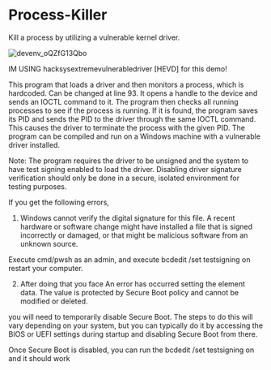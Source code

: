 # Process-Killer
Kill a process by utilizing a vulnerable kernel driver. 


![devenv_oQZfG13Qbo](https://user-images.githubusercontent.com/99523265/232806422-41c9a265-e9b3-4bc9-ac7f-cb36320ef101.png)

IM USING hacksysextremevulnerabledriver [HEVD] for this demo!

This program that loads a driver and then monitors a process, which is hardcoded. Can be changed at line 93. It opens a handle to the device and sends an IOCTL command to it. The program then checks all running processes to see if the process is running. If it is found, the program saves its PID and sends the PID to the driver through the same IOCTL command. This causes the driver to terminate the process with the given PID. The program can be compiled and run on a Windows machine with a vulnerable driver installed.

Note: The program requires the driver to be unsigned and the system to have test signing enabled to load the driver. Disabling driver signature verification should only be done in a secure, isolated environment for testing purposes.


If you get the following errors,

1) Windows cannot verify the digital signature for this file. A recent hardware or software change might have installed a file that is signed incorrectly or damaged, or that might be malicious software from an unknown source.

Execute cmd/pwsh as an admin, and execute bcdedit /set testsigning on
restart your computer.

2) After doing that you face 
An error has occurred setting the element data.
The value is protected by Secure Boot policy and cannot be modified or deleted.

 you will need to temporarily disable Secure Boot. The steps to do this will vary depending on your system, but you can typically do it by accessing the BIOS or UEFI settings during startup and disabling Secure Boot from there.

Once Secure Boot is disabled, you can run the bcdedit /set testsigning on and it should work

